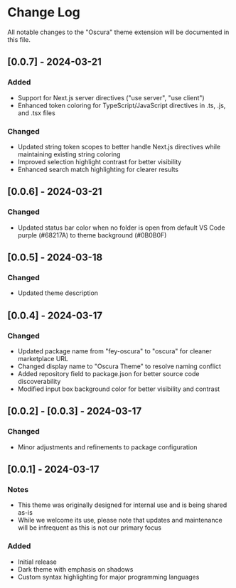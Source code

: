 # Change Log

All notable changes to the "Oscura" theme extension will be documented in this file.

## [0.0.7] - 2024-03-21

### Added
- Support for Next.js server directives ("use server", "use client")
- Enhanced token coloring for TypeScript/JavaScript directives in .ts, .js, and .tsx files

### Changed
- Updated string token scopes to better handle Next.js directives while maintaining existing string coloring
- Improved selection highlight contrast for better visibility
- Enhanced search match highlighting for clearer results

## [0.0.6] - 2024-03-21

### Changed
- Updated status bar color when no folder is open from default VS Code purple (#68217A) to theme background (#0B0B0F)

## [0.0.5] - 2024-03-18

### Changed
- Updated theme description

## [0.0.4] - 2024-03-17

### Changed
- Updated package name from "fey-oscura" to "oscura" for cleaner marketplace URL
- Changed display name to "Oscura Theme" to resolve naming conflict
- Added repository field to package.json for better source code discoverability
- Modified input box background color for better visibility and contrast

## [0.0.2] - [0.0.3] - 2024-03-17

### Changed
- Minor adjustments and refinements to package configuration

## [0.0.1] - 2024-03-17

### Notes
- This theme was originally designed for internal use and is being shared as-is
- While we welcome its use, please note that updates and maintenance will be infrequent as this is not our primary focus

### Added
- Initial release
- Dark theme with emphasis on shadows
- Custom syntax highlighting for major programming languages 
